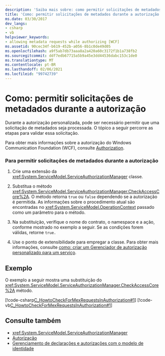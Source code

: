 ```yaml
---
description: 'Saiba mais sobre: como permitir solicitações de metadados durante a autorização'
title: 'Como: permitir solicitações de metadados durante a autorização'
ms.date: 03/30/2017
dev_langs:
- csharp
- vb
helpviewer_keywords:
- allowing metadata requests while authorizing [WCF]
ms.assetid: 90cec34f-b619-452b-a056-8b1c0de49d05
ms.openlocfilehash: a9f5ab7db73aaa8a2a420a60c3172f1b1a738fb2
ms.sourcegitcommit: ddf7edb67715a5b9a45e3dd44536dabc153c1de0
ms.translationtype: MT
ms.contentlocale: pt-BR
ms.lasthandoff: 02/06/2021
ms.locfileid: "99742739"
---
```

# <a name="how-to-allow-metadata-requests-while-authorizing"></a>Como: permitir solicitações de metadados durante a autorização

Durante a autorização personalizada, pode ser necessário permitir que uma solicitação de metadados seja processada. O tópico a seguir percorre as etapas para validar essa solicitação.  
  
 Para obter mais informações sobre a autorização do Windows Communication Foundation (WCF), consulte [Authorization](authorization-in-wcf.md).  
  
### <a name="to-allow-metadata-requests-during-authorization"></a>Para permitir solicitações de metadados durante a autorização  
  
1. Crie uma extensão da <xref:System.ServiceModel.ServiceAuthorizationManager> classe.  
  
2. Substitua o método <xref:System.ServiceModel.ServiceAuthorizationManager.CheckAccessCore%2A>. O método retorna `true` ou `false` dependendo se a autorização é permitida. As informações sobre o procedimento atual são encontradas no <xref:System.ServiceModel.OperationContext> passado como um parâmetro para o método.  
  
3. Na substituição, verifique o nome do contrato, o namespace e a ação, conforme mostrado no exemplo a seguir. Se as condições forem válidas, retorne `true.`  
  
4. Use o ponto de extensibilidade para empregar a classe. Para obter mais informações, consulte [como: criar um Gerenciador de autorização personalizado para um serviço](../extending/how-to-create-a-custom-authorization-manager-for-a-service.md).  
  
## <a name="example"></a>Exemplo  

 O exemplo a seguir mostra uma substituição do <xref:System.ServiceModel.ServiceAuthorizationManager.CheckAccessCore%2A> método.  
  
 [!code-csharp[C_HowtoCheckForMexRequestsInAuthorization#1](../../../../samples/snippets/csharp/VS_Snippets_CFX/c_howtocheckformexrequestsinauthorization/cs/source.cs#1)]
 [!code-vb[C_HowtoCheckForMexRequestsInAuthorization#1](../../../../samples/snippets/visualbasic/VS_Snippets_CFX/c_howtocheckformexrequestsinauthorization/vb/source.vb#1)]  
  
## <a name="see-also"></a>Consulte também

- <xref:System.ServiceModel.ServiceAuthorizationManager>
- [Autorização](authorization-in-wcf.md)
- [Gerenciamento de declarações e autorizações com o modelo de identidade](managing-claims-and-authorization-with-the-identity-model.md)
